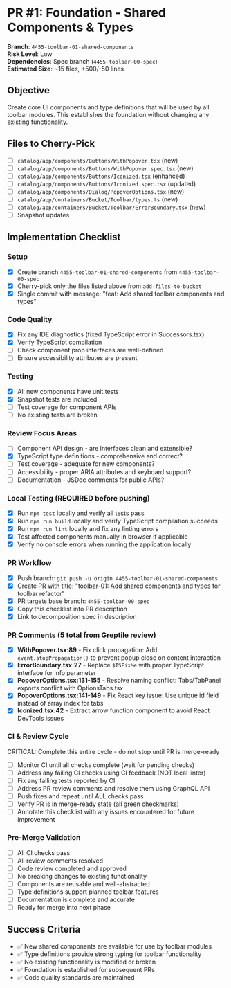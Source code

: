 <!-- markdownlint-disable line-length -->
# PR #1: Foundation - Shared Components & Types

**Branch**: `4455-toolbar-01-shared-components`  
**Risk Level**: Low  
**Dependencies**: Spec branch (`4455-toolbar-00-spec`)  
**Estimated Size**: ~15 files, +500/-50 lines

## Objective

Create core UI components and type definitions that will be used by all toolbar modules. This establishes the foundation without changing any existing functionality.

## Files to Cherry-Pick

- [ ] `catalog/app/components/Buttons/WithPopover.tsx` (new)
- [ ] `catalog/app/components/Buttons/WithPopover.spec.tsx` (new)
- [ ] `catalog/app/components/Buttons/Iconized.tsx` (enhanced)
- [ ] `catalog/app/components/Buttons/Iconized.spec.tsx` (updated)
- [ ] `catalog/app/components/Dialog/PopoverOptions.tsx` (new)
- [ ] `catalog/app/containers/Bucket/Toolbar/types.ts` (new)
- [ ] `catalog/app/containers/Bucket/Toolbar/ErrorBoundary.tsx` (new)
- [ ] Snapshot updates

## Implementation Checklist

### Setup

- [x] Create branch `4455-toolbar-01-shared-components` from `4455-toolbar-00-spec`
- [x] Cherry-pick only the files listed above from `add-files-to-bucket`
- [x] Single commit with message: "feat: Add shared toolbar components and types"

### Code Quality

- [x] Fix any IDE diagnostics (fixed TypeScript error in Successors.tsx)
- [x] Verify TypeScript compilation
- [ ] Check component prop interfaces are well-defined
- [ ] Ensure accessibility attributes are present

### Testing

- [x] All new components have unit tests
- [x] Snapshot tests are included
- [ ] Test coverage for component APIs
- [ ] No existing tests are broken

### Review Focus Areas

- [ ] Component API design - are interfaces clean and extensible?
- [x] TypeScript type definitions - comprehensive and correct?
- [ ] Test coverage - adequate for new components?
- [ ] Accessibility - proper ARIA attributes and keyboard support?
- [ ] Documentation - JSDoc comments for public APIs?

### Local Testing (REQUIRED before pushing)

- [x] Run `npm test` locally and verify all tests pass
- [x] Run `npm run build` locally and verify TypeScript compilation succeeds
- [x] Run `npm run lint` locally and fix any linting errors
- [x] Test affected components manually in browser if applicable
- [x] Verify no console errors when running the application locally

### PR Workflow

- [x] Push branch: `git push -u origin 4455-toolbar-01-shared-components`
- [x] Create PR with title: "toolbar-01: Add shared components and types for toolbar refactor"
- [x] PR targets base branch: `4455-toolbar-00-spec`
- [x] Copy this checklist into PR description
- [x] Link to decomposition spec in description

### PR Comments (5 total from Greptile review)

- [x] **WithPopover.tsx:89** - Fix click propagation: Add `event.stopPropagation()` to prevent popup close on content interaction
- [x] **ErrorBoundary.tsx:27** - Replace `$TSFixMe` with proper TypeScript interface for info parameter
- [x] **PopoverOptions.tsx:131-155** - Resolve naming conflict: Tabs/TabPanel exports conflict with OptionsTabs.tsx
- [x] **PopoverOptions.tsx:141-149** - Fix React key issue: Use unique id field instead of array index for tabs
- [x] **Iconized.tsx:42** - Extract arrow function component to avoid React DevTools issues

### CI & Review Cycle

CRITICAL: Complete this entire cycle - do not stop until PR is merge-ready

- [ ] Monitor CI until all checks complete (wait for pending checks)
- [ ] Address any failing CI checks using CI feedback (NOT local linter)  
- [ ] Fix any failing tests reported by CI
- [ ] Address PR review comments and resolve them using GraphQL API
- [ ] Push fixes and repeat until ALL checks pass
- [ ] Verify PR is in merge-ready state (all green checkmarks)
- [ ] Annotate this checklist with any issues encountered for future improvement

### Pre-Merge Validation

- [ ] All CI checks pass
- [ ] All review comments resolved
- [ ] Code review completed and approved
- [ ] No breaking changes to existing functionality
- [ ] Components are reusable and well-abstracted
- [ ] Type definitions support planned toolbar features
- [ ] Documentation is complete and accurate
- [ ] Ready for merge into next phase

## Success Criteria

- ✅ New shared components are available for use by toolbar modules
- ✅ Type definitions provide strong typing for toolbar functionality  
- ✅ No existing functionality is modified or broken
- ✅ Foundation is established for subsequent PRs
- ✅ Code quality standards are maintained
